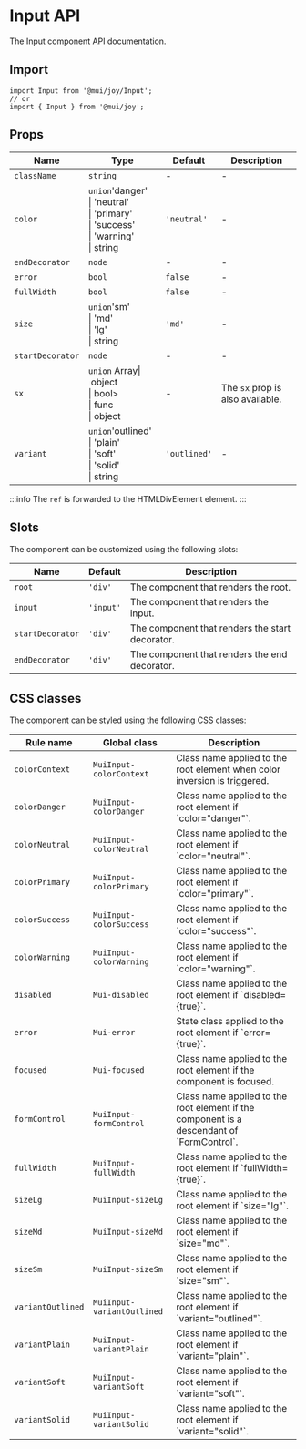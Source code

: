 # Input API

The Input component API documentation.

## Import

```
import Input from '@mui/joy/Input';
// or
import { Input } from '@mui/joy';
```

## Props

| Name | Type | Default | Description |
| --- | --- | --- | --- |
| `className` | `string` | - | - |
| `color` | `union`'danger'<br>\| 'neutral'<br>\| 'primary'<br>\| 'success'<br>\| 'warning'<br>\| string | `'neutral'` | - |
| `endDecorator` | `node` | - | - |
| `error` | `bool` | `false` | - |
| `fullWidth` | `bool` | `false` | - |
| `size` | `union`'sm'<br>\| 'md'<br>\| 'lg'<br>\| string | `'md'` | - |
| `startDecorator` | `node` | - | - |
| `sx` | `union` Array\| object<br>\| bool><br>\| func<br>\| object | - | The `sx` prop is also available. |
| `variant` | `union`'outlined'<br>\| 'plain'<br>\| 'soft'<br>\| 'solid'<br>\| string | `'outlined'` | - |

:::info
The `ref` is forwarded to the HTMLDivElement element.
:::

## Slots

The component can be customized using the following slots:

| Name | Default | Description |
| --- | --- | --- |
| `root` | `'div'` | The component that renders the root. |
| `input` | `'input'` | The component that renders the input. |
| `startDecorator` | `'div'` | The component that renders the start decorator. |
| `endDecorator` | `'div'` | The component that renders the end decorator. |

## CSS classes

The component can be styled using the following CSS classes:

| Rule name | Global class | Description |
| --- | --- | --- |
| `colorContext` | `MuiInput-colorContext` | Class name applied to the root element when color inversion is triggered. |
| `colorDanger` | `MuiInput-colorDanger` | Class name applied to the root element if \`color="danger"\`. |
| `colorNeutral` | `MuiInput-colorNeutral` | Class name applied to the root element if \`color="neutral"\`. |
| `colorPrimary` | `MuiInput-colorPrimary` | Class name applied to the root element if \`color="primary"\`. |
| `colorSuccess` | `MuiInput-colorSuccess` | Class name applied to the root element if \`color="success"\`. |
| `colorWarning` | `MuiInput-colorWarning` | Class name applied to the root element if \`color="warning"\`. |
| `disabled` | `Mui-disabled` | Class name applied to the root element if \`disabled={true}\`. |
| `error` | `Mui-error` | State class applied to the root element if \`error={true}\`. |
| `focused` | `Mui-focused` | Class name applied to the root element if the component is focused. |
| `formControl` | `MuiInput-formControl` | Class name applied to the root element if the component is a descendant of \`FormControl\`. |
| `fullWidth` | `MuiInput-fullWidth` | Class name applied to the root element if \`fullWidth={true}\`. |
| `sizeLg` | `MuiInput-sizeLg` | Class name applied to the root element if \`size="lg"\`. |
| `sizeMd` | `MuiInput-sizeMd` | Class name applied to the root element if \`size="md"\`. |
| `sizeSm` | `MuiInput-sizeSm` | Class name applied to the root element if \`size="sm"\`. |
| `variantOutlined` | `MuiInput-variantOutlined` | Class name applied to the root element if \`variant="outlined"\`. |
| `variantPlain` | `MuiInput-variantPlain` | Class name applied to the root element if \`variant="plain"\`. |
| `variantSoft` | `MuiInput-variantSoft` | Class name applied to the root element if \`variant="soft"\`. |
| `variantSolid` | `MuiInput-variantSolid` | Class name applied to the root element if \`variant="solid"\`. |